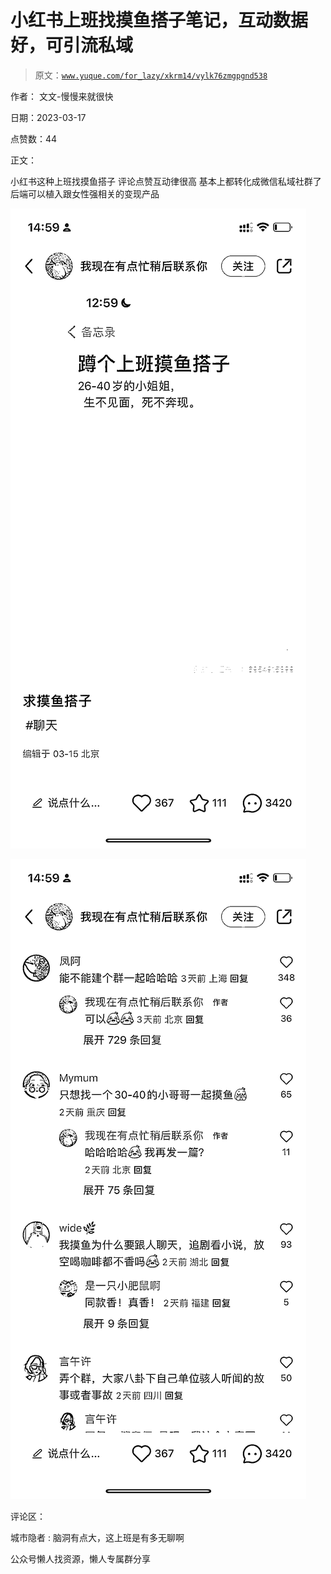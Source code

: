 # 小红书上班找摸鱼搭子笔记，互动数据好，可引流私域

> 原文：[`www.yuque.com/for_lazy/xkrm14/vylk76zmgpgnd538`](https://www.yuque.com/for_lazy/xkrm14/vylk76zmgpgnd538)



作者： 文文-慢慢来就很快



日期：2023-03-17



点赞数：44



正文：



小红书这种上班找摸鱼搭子 评论点赞互动律很高 基本上都转化成微信私域社群了 后端可以植入跟女性强相关的变现产品



![](img/36abf0f2ee58e8df06dcd4da0c329b6f.png)



![](img/4410cbae767db1e5f18964855304eaca.png)



评论区：



城市隐者 : 脑洞有点大，这上班是有多无聊啊



公众号懒人找资源，懒人专属群分享

